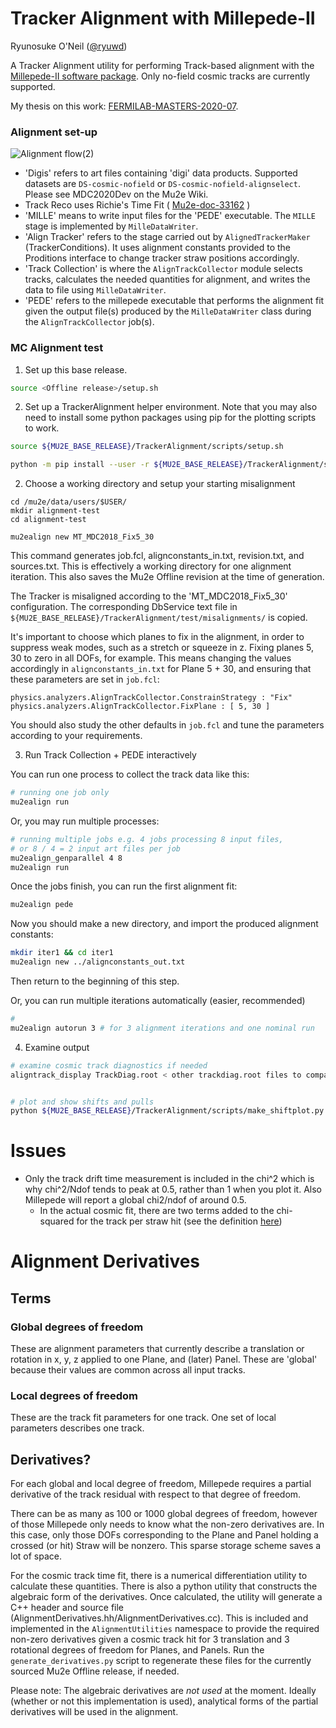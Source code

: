 # Tracker Alignment with Millepede-II

Ryunosuke O'Neil
([@ryuwd](https://github.com/ryuwd))

A Tracker Alignment utility for performing Track-based alignment with the [Millepede-II software package](https://www.desy.de/~kleinwrt/MP2/doc/html/index.html). Only no-field cosmic tracks are currently supported.

My thesis on this work: [FERMILAB-MASTERS-2020-07](https://inspirehep.net/literature/1849484).

### Alignment set-up
![Alignment flow(2)](https://user-images.githubusercontent.com/56410978/82936768-fa2e6500-9f86-11ea-81fe-b9f0bf20e842.png)
- 'Digis' refers to art files containing 'digi' data products. Supported datasets are `DS-cosmic-nofield` or `DS-cosmic-nofield-alignselect`. Please see MDC2020Dev on the Mu2e Wiki.
- Track Reco uses Richie's Time Fit ( [Mu2e-doc-33162](https://mu2e-docdb.fnal.gov/cgi-bin/sso/ShowDocument?docid=33162) )
- 'MILLE' means to write input files for the 'PEDE' executable. The `MILLE` stage is implemented by `MilleDataWriter`.
- 'Align Tracker' refers to the stage carried out by `AlignedTrackerMaker` (TrackerConditions). It uses alignment constants provided to the Proditions interface to change tracker straw positions accordingly.
- 'Track Collection' is where the `AlignTrackCollector` module selects tracks, calculates the needed quantities for alignment, and writes the data to file using `MilleDataWriter`.
- 'PEDE' refers to the millepede executable that performs the alignment fit given the output file(s) produced by the `MilleDataWriter` class during the `AlignTrackCollector` job(s).


### MC Alignment test
1. Set up this base release.
```bash
source <Offline release>/setup.sh
```
2. Set up a TrackerAlignment helper environment.
Note that you may also need to install some python packages using pip for the plotting scripts to work.
```bash
source ${MU2E_BASE_RELEASE}/TrackerAlignment/scripts/setup.sh

python -m pip install --user -r ${MU2E_BASE_RELEASE}/TrackerAlignment/scripts/requirements.txt
```

2. Choose a working directory and setup your starting misalignment
```
cd /mu2e/data/users/$USER/
mkdir alignment-test
cd alignment-test

mu2ealign new MT_MDC2018_Fix5_30

```
This command generates job.fcl, alignconstants_in.txt, revision.txt, and sources.txt. This is effectively a working directory for one alignment iteration. This also saves the Mu2e Offline revision at the time of generation.

The Tracker is misaligned according to the 'MT_MDC2018_Fix5_30' configuration. The corresponding DbService text file in `${MU2E_BASE_RELEASE}/TrackerAlignment/test/misalignments/` is copied.

It's important to choose which planes to fix in the alignment, in order to suppress weak modes, such as a stretch or squeeze in z.
Fixing planes 5, 30 to zero in all DOFs, for example. This means changing the values accordingly in `alignconstants_in.txt` for Plane 5 + 30, and ensuring that these parameters are set in `job.fcl`:
```
physics.analyzers.AlignTrackCollector.ConstrainStrategy : "Fix"
physics.analyzers.AlignTrackCollector.FixPlane : [ 5, 30 ]

```

You should also study the other defaults in `job.fcl` and tune the parameters according to your requirements.


3. Run Track Collection + PEDE interactively

You can run one process to collect the track data like this:
```bash
# running one job only
mu2ealign run
```

Or, you may run multiple processes:
```bash
# running multiple jobs e.g. 4 jobs processing 8 input files, 
# or 8 / 4 = 2 input art files per job
mu2ealign_genparallel 4 8
mu2ealign run
```

Once the jobs finish, you can run the first alignment fit:
```bash
mu2ealign pede
```
Now you should make a new directory, and import the produced alignment constants:
```bash
mkdir iter1 && cd iter1
mu2ealign new ../alignconstants_out.txt
```
Then return to the beginning of this step.

Or, you can run multiple iterations automatically (easier, recommended)
```bash
# 
mu2ealign autorun 3 # for 3 alignment iterations and one nominal run
```

4. Examine output
```bash
# examine cosmic track diagnostics if needed
aligntrack_display TrackDiag.root < other trackdiag.root files to compare against >


# plot and show shifts and pulls
python ${MU2E_BASE_RELEASE}/TrackerAlignment/scripts/make_shiftplot.py "First Run" alignconstants_out.txt "Second Run" iter1/alignconstants_out.txt
```

# Issues
- Only the track drift time measurement is included in the chi^2 which is why chi^2/Ndof tends to peak at 0.5, rather than 1 when you plot it. Also Millepede will report a global chi2/ndof of around 0.5.
   - In the actual cosmic fit, there are two terms added to the chi-squared for the track per straw hit (see the definition [here](https://github.com/Mu2e/Offline/blob/ff2d1d20467d56c67c3c035784de95d0df47f490/CosmicReco/src/PDFFit.cc#L317-L332))


# Alignment Derivatives

## Terms
### Global degrees of freedom
These are alignment parameters that currently describe a translation or rotation in x, y, z applied to one Plane, and (later) Panel. These are 'global' because their values are common across all input tracks.

### Local degrees of freedom
These are the track fit parameters for one track. One set of local parameters describes one track.

## Derivatives?

For each global and local degree of freedom, Millepede requires a partial derivative of the track residual with respect to that degree of freedom.

There can be as many as 100 or 1000 global degrees of freedom, however of those Millepede only needs to know what the non-zero derivatives are. In this case, only those DOFs corresponding to the Plane and Panel holding a crossed (or hit) Straw will be nonzero. This sparse storage scheme saves a lot of space.

For the cosmic track time fit, there is a numerical differentiation utility to calculate these quantities. 
There is also a python utility that constructs the algebraic form of the derivatives. Once calculated, the utility will generate a C++ header and source file (AlignmentDerivatives.hh/AlignmentDerivatives.cc). This is included and implemented in the `AlignmentUtilities` namespace to provide the required non-zero derivatives given a cosmic track hit for 3 translation and 3 rotational degrees of freedom for Planes, and Panels.
Run the `generate_derivatives.py` script to regenerate these files for the currently sourced Mu2e Offline release, if needed. 

Please note: The algebraic derivatives are *not used* at the moment. Ideally (whether or not this implementation is used), analytical forms of the partial derivatives will be used in the alignment.
